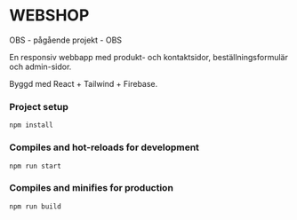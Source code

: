 # WEBSHOP

OBS - pågående projekt - OBS

En responsiv webbapp med produkt- och kontaktsidor, beställningsformulär och admin-sidor.

Byggd med React + Tailwind + Firebase.

### Project setup
```
npm install
```

### Compiles and hot-reloads for development
```
npm run start
```

### Compiles and minifies for production
```
npm run build
```
